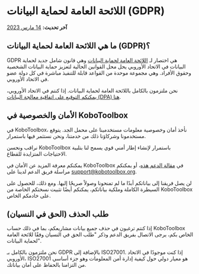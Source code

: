# اللائحة العامة لحماية البيانات (GDPR)
**آخر تحديث:** <a href="https://github.com/kobotoolbox/docs/blob/2c18fa51ed6877e610d5a81c722f8010df110183/source/gdpr.md" class="reference">14 مارس 2023</a>

## ما هي اللائحة العامة لحماية البيانات (GDPR)؟

GDPR هي اختصار لـ [اللائحة العامة لحماية البيانات](https://gdpr-info.eu) وهي قانون شامل جديد لحماية البيانات في الاتحاد الأوروبي يحل محل القوانين الحالية لتعزيز حماية البيانات الشخصية وحقوق الأفراد. وهي مجموعة موحدة من القواعد قابلة للتنفيذ مباشرة في كل دولة عضو في الاتحاد الأوروبي.

نحن ملتزمون بالكامل باللائحة العامة لحماية البيانات. إذا كنتم في الاتحاد الأوروبي، [يمكنكم التوقيع على اتفاقية معالجة البيانات (DPA) هنا](https://www.digisigner.com/online/showTemplate?linkId=495db186-9c9e-4627-99f7-a943282eeab5).

## الأمان والخصوصية في KoboToolbox

في KoboToolbox، نأخذ أمان وخصوصية معلومات مستخدمينا على محمل الجد. يتوقع مستخدمونا وشركاؤنا ذلك من خدمتنا، ونحن نستثمر فيها باستمرار.

نراقب ونحسن KoboToolbox باستمرار لإنشاء إطار أمني قوي يسمح لنا بتلبية الاحتياجات المتزايدة للقطاع.

يمكنكم معرفة المزيد عن الأمان في KoboToolbox في [مقالة الدعم هذه](is_my_data_safe.md)، أو يمكنكم مراسلة فريق الدعم لدينا على [support@kobotoolbox.org](mailto:support@kobotoolbox.org).

لن يصل فريقنا إلى بياناتكم أبدًا ما لم تمنحونا وصولاً صريحًا إليها. ومع ذلك، للحصول على السيطرة الكاملة وملكية بياناتكم، يمكنكم أيضًا تثبيت نسختكم الخاصة من KoboToolbox على خادمكم الخاص.

## طلب الحذف (الحق في النسيان)

إذا كنتم ترغبون في حذف جميع بيانات مشاريعكم، بما في ذلك حساب KoboToolbox الخاص بكم، يرجى الاتصال بفريق الدعم وذكر "طلب الحق في النسيان وفقًا للائحة العامة لحماية البيانات".

نحن ملتزمون بالكامل بـ GDPR بالإضافة إلى ISO27001. إذا كنت موجودًا في الاتحاد الأوروبي،
ISO27001 هو معيار دولي حول كيفية إدارة أمن المعلومات وهو جزء أساسي
من التزامنا بالحفاظ على أمان بياناتك.
